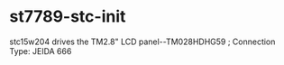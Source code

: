 # st7789-stc-init
stc15w204  drives  the TM2.8" LCD panel--TM028HDHG59 ; Connection Type: JEIDA 666 
